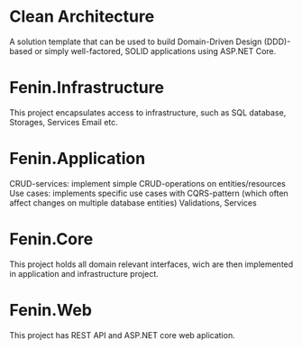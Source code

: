 # Clean Architecture
A solution template that can be used to build Domain-Driven Design (DDD)-based or simply well-factored, SOLID applications using ASP.NET Core.

# Fenin.Infrastructure
This project encapsulates access to infrastructure, such as SQL database, Storages, Services Email etc. 

# Fenin.Application
CRUD-services: implement simple CRUD-operations on entities/resources
Use cases: implements specific use cases with CQRS-pattern (which often affect changes on multiple database entities)
Validations, Services

# Fenin.Core
This project holds all domain relevant interfaces, wich are then implemented in application and infrastructure project.

# Fenin.Web
This project has REST API and ASP.NET core web aplication.
